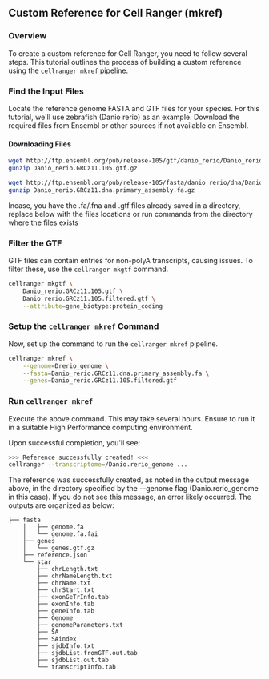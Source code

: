 ## Custom Reference for Cell Ranger (mkref)

### Overview
To create a custom reference for Cell Ranger, you need to follow several steps. This tutorial outlines the process of building a custom reference using the `cellranger mkref` pipeline.

### Find the Input Files
Locate the reference genome FASTA and GTF files for your species. For this tutorial, we'll use zebrafish (Danio rerio) as an example. Download the required files from Ensembl or other sources if not available on Ensembl.

#### Downloading Files
```bash
wget http://ftp.ensembl.org/pub/release-105/gtf/danio_rerio/Danio_rerio.GRCz11.105.gtf.gz
gunzip Danio_rerio.GRCz11.105.gtf.gz

wget http://ftp.ensembl.org/pub/release-105/fasta/danio_rerio/dna/Danio_rerio.GRCz11.dna.primary_assembly.fa.gz
gunzip Danio_rerio.GRCz11.dna.primary_assembly.fa.gz
```

Incase, you have the .fa/.fna and .gtf files already saved in a directory, replace below with the files locations or run commands from the directory where the files exists

### Filter the GTF
GTF files can contain entries for non-polyA transcripts, causing issues. To filter these, use the `cellranger mkgtf` command.

```bash
cellranger mkgtf \
    Danio_rerio.GRCz11.105.gtf \
    Danio_rerio.GRCz11.105.filtered.gtf \
    --attribute=gene_biotype:protein_coding
```

### Setup the `cellranger mkref` Command
Now, set up the command to run the `cellranger mkref` pipeline.

```bash
cellranger mkref \
    --genome=Drerio_genome \
    --fasta=Danio_rerio.GRCz11.dna.primary_assembly.fa \
    --genes=Danio_rerio.GRCz11.105.filtered.gtf
```

### Run `cellranger mkref`
Execute the above command. This may take several hours. Ensure to run it in a suitable High Performance computing environment.

Upon successful completion, you'll see:

```bash
>>> Reference successfully created! <<<
cellranger --transcriptome=/Danio.rerio_genome ...
```
The reference was successfully created, as noted in the output message above, in the directory specified by the --genome flag (Danio.rerio_genome in this case). If you do not see this message, an error likely occurred. The outputs are organized as below:


```
├── fasta
    │   ├── genome.fa
    │   └── genome.fa.fai
    ├── genes
    │   └── genes.gtf.gz
    ├── reference.json
    └── star
        ├── chrLength.txt
        ├── chrNameLength.txt
        ├── chrName.txt
        ├── chrStart.txt
        ├── exonGeTrInfo.tab
        ├── exonInfo.tab
        ├── geneInfo.tab
        ├── Genome
        ├── genomeParameters.txt
        ├── SA
        ├── SAindex
        ├── sjdbInfo.txt
        ├── sjdbList.fromGTF.out.tab
        ├── sjdbList.out.tab
        └── transcriptInfo.tab

```
